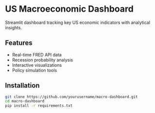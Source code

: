 # US Macroeconomic Dashboard


Streamlit dashboard tracking key US economic indicators with analytical insights.

## Features
- Real-time FRED API data
- Recession probability analysis
- Interactive visualizations
- Policy simulation tools

## Installation
```bash
git clone https://github.com/yourusername/macro-dashboard.git
cd macro-dashboard
pip install -r requirements.txt